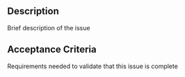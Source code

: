 ## Description
Brief description of the issue

## Acceptance Criteria
Requirements needed to validate that this issue is complete


